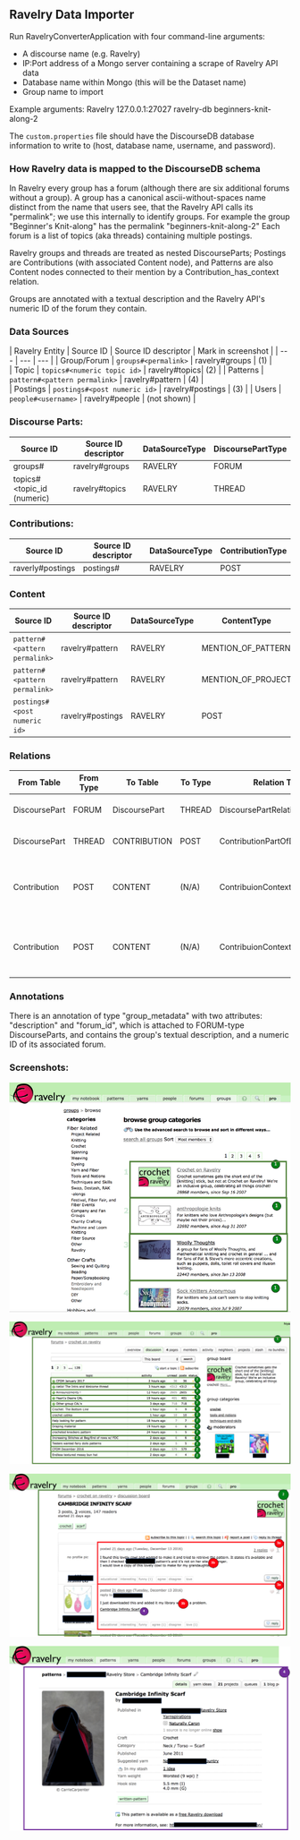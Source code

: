 
## Ravelry Data Importer

Run RavelryConverterApplication with four command-line arguments:
 * A discourse name (e.g. Ravelry)
 * IP:Port address of a Mongo server containing a scrape of Ravelry API data
 * Database name within Mongo (this will be the Dataset name)
 * Group name to import

Example arguments: Ravelry 127.0.0.1:27027 ravelry-db beginners-knit-along-2

The `custom.properties` file should have the DiscourseDB database information to write to (host, database name, username, and password).

### How Ravelry data is mapped to the DiscourseDB schema

In Ravelry every group has a forum (although there are six additional forums
without a group). A group has a canonical ascii-without-spaces name distinct from the
name that users see, that the Ravelry API calls its "permalink"; we use this internally to identify groups.  For example the group "Beginner's Knit-along" has the permalink "beginners-knit-along-2" Each forum is a list of topics (aka threads) containing multiple
postings.  

Ravelry groups and threads are treated as nested DiscourseParts; Postings are Contributions (with associated Content node), and Patterns are also Content nodes connected to their mention by a Contribution_has_context relation.

Groups are annotated with a textual description and the Ravelry API's numeric ID of the forum they contain.

### Data Sources

| Ravelry Entity | Source ID | Source ID descriptor | Mark in screenshot |
| --- | --- | --- |
| Group/Forum    | `groups#<permalink>`       | ravelry#groups  |   (1) |    
| Topic     | `topics#<numeric topic id>`    |   ravelry#topics| (2) |
| Patterns  |  `pattern#<pattern permalink>` |     ravelry#pattern | (4)  |      
| Postings  | `postings#<post numeric id>`  |    ravelry#postings | (3) |
| Users     |  `people#<username>`           |   ravelry#people | (not shown) |


### Discourse Parts:
| Source ID | Source ID descriptor | DataSourceType | DiscoursePartType |
| --- | --- | --- | --- |
| groups#<permalink>    |   ravelry#groups     |    RAVELRY |  FORUM  |
| topics#<topic_id (numeric)    |   ravelry#topics   |   RAVELRY   |   THREAD |


### Contributions:
| Source ID | Source ID descriptor | DataSourceType | ContributionType |
| --- | --- | --- | --- |
| raverly#postings   |  postings#<post numeric id>  | RAVELRY      |     POST |

### Content
| Source ID | Source ID descriptor | DataSourceType | ContentType |
| --- | --- | --- | --- |
| `pattern#<pattern permalink>` |     ravelry#pattern | RAVELRY | MENTION_OF_PATTERN |
| `pattern#<pattern permalink>` |     ravelry#pattern | RAVELRY | MENTION_OF_PROJECT |
| `postings#<post numeric id>`  |    ravelry#postings | RAVELRY | POST |


### Relations
| From Table | From Type | To Table | To Type | Relation Table | Relation Type | Explanation |
| --- | --- | --- | --- | --- | --- | --- |
| DiscoursePart | FORUM | DiscoursePart | THREAD | DiscoursePartRelation | SUBPART | Topics are part of forums |
| DiscoursePart | THREAD | CONTRIBUTION | POST | ContributionPartOfDiscoursePart | (N/A) | Postings are in Topics |
| Contribution | POST | CONTENT | (N/A) | ContribuionContext | MENTION_OF_PATTERN | When someone gives the URL to a pattern in a post |
| Contribution | POST | CONTENT | (N/A) | ContribuionContext | MENTION_OF_PROJECT | When someone gives the URL to a project in a post |

### Annotations

There is an annotation of type "group_metadata" with two attributes: "description" and "forum_id", which
is attached to FORUM-type DiscourseParts, and contains the group's textual description, and a numeric ID of its
associated forum.

### Screenshots:

![Ravelry Group List](ravelry-group-list.png)

![Ravelry Topic List](ravelry-topics.png)

![Ravelry Posting List](ravelry-postings.png)

![Ravelry Pattern](ravelry-pattern.png)
